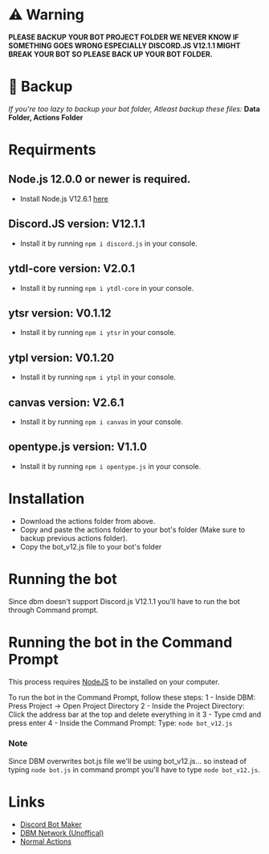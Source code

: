 # ⚠ Warning 
**PLEASE BACKUP YOUR BOT PROJECT FOLDER WE NEVER KNOW IF SOMETHING GOES WRONG ESPECIALLY DISCORD.JS V12.1.1 MIGHT BREAK YOUR BOT SO PLEASE BACK UP YOUR BOT FOLDER.**

# 🤚 Backup 
*If you're too lazy to backup your bot folder, Atleast backup these files:*
**Data Folder,
 Actions Folder**

# Requirments

## Node.js 12.0.0 or newer is required.
* Install Node.js V12.6.1 [here](https://nodejs.org/dist/v12.16.1/node-v12.16.1-x64.msi)
## Discord.JS version: V12.1.1
* Install it by running `npm i discord.js` in your console.
## ytdl-core version: V2.0.1
* Install it by running `npm i ytdl-core` in your console.
## ytsr version: V0.1.12
* Install it by running `npm i ytsr` in your console.
## ytpl version: V0.1.20
* Install it by running `npm i ytpl` in your console.
## canvas version: V2.6.1
* Install it by running `npm i canvas` in your console.
## opentype.js version: V1.1.0
* Install it by running `npm i opentype.js` in your console.

# Installation
* Download the actions folder from above.
* Copy and paste the actions folder to your bot's folder (Make sure to backup previous actions folder).
* Copy the bot_v12.js file to your bot's folder

# Running the bot
Since dbm doesn't support Discord.js V12.1.1 you'll have to run the bot through Command prompt.

# Running the bot in the Command Prompt
This process requires [NodeJS](https://nodejs.org/dist/v12.16.1/node-v12.16.1-x64.msi) to be installed on your computer.

To run the bot in the Command Prompt, follow these steps:
1 - Inside DBM: Press Project -> Open Project Directory
2 - Inside the Project Directory: Click the address bar at the top and delete everything in it
3 - Type cmd and press enter
4 - Inside the Command Prompt: Type: `node bot_v12.js`

### Note
Since DBM overwrites bot.js file  we'll be using bot_v12.js... so instead of typing `node bot.js` in command prompt you'll have to type `node bot_v12.js`. 

# Links
* [Discord Bot Maker](https://discord.gg/DMDvzS)
* [DBM Network (Unoffical)](https://discord.gg/3QxkZPK)
* [Normal Actions](https://github.com/dbm-network/mods)
